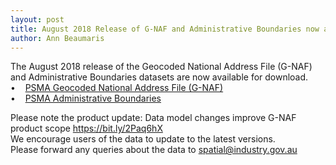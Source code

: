 ```yaml
---
layout: post
title: August 2018 Release of G-NAF and Administrative Boundaries now available
author: Ann Beaumaris
---
```


<p>The August 2018 release of the Geocoded National Address File (G-NAF) and Administrative Boundaries datasets are now available for download.&nbsp;<br>•&nbsp;&nbsp; &nbsp;<a href="https://data.gov.au/dataset/geocoded-national-address-file-g-naf">PSMA Geocoded National Address File (G-NAF)</a><br>•&nbsp;&nbsp; &nbsp;<a href="https://data.gov.au/dataset/psma-administrative-boundaries">PSMA Administrative Boundaries</a></p>
<p>Please note the product update: Data model changes improve G-NAF product scope <a href="https://bit.ly/2Paq6hX">https://bit.ly/2Paq6hX</a><br>We encourage users of the data to update to the latest versions.<br>Please forward any queries about the data to <a href="mailto:spatial@industry.gov.au" class="spamspan">spatial@industry.gov.au</a></p>

